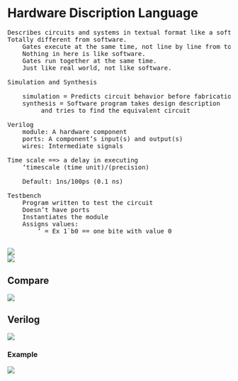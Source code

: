 # Hardware Discription Language

<pre>
Describes circuits and systems in textual format like a software program.
Totally different from software.
	Gates execute at the same time, not line by line from top.
	Nothing in here is like software.
	Gates run together at the same time.
	Just like real world, not like software.

Simulation and Synthesis

	simulation = Predicts circuit behavior before fabrication 
	synthesis = Software program takes design description
		 and tries to find the equivalent circuit

Verilog
	module: A hardware component
	ports: A component’s input(s) and output(s)
	wires: Intermediate signals

Time scale ==> a delay in executing
	‘timescale (time unit)/(precision)

	Default: 1ns/100ps (0.1 ns)

Testbench
	Program written to test the circuit
	Doesn’t have ports
	Instantiates the module
	Assigns values:
		<size>’<base><value> = Ex 1`b0 == one bite with value 0
    </pre>
<img src="https://github.com/amirhnajafiz/GarbPack/blob/main/01.HDL/Tools/Dis.png" /><br />
<img src="https://github.com/amirhnajafiz/GarbPack/blob/main/01.HDL/Tools/Exp.jpg" /><br />

## Compare
<img src="https://github.com/amirhnajafiz/GarbPack/blob/main/01.HDL/Tools/PLvsHDL.png" /><br />

## Verilog
<img src="https://github.com/amirhnajafiz/GarbPack/blob/main/01.HDL/Tools/HDL.jpg" /><br />

### Example
<img src="https://github.com/amirhnajafiz/GarbPack/blob/main/01.HDL/Tools/Ex.png" /><br />
